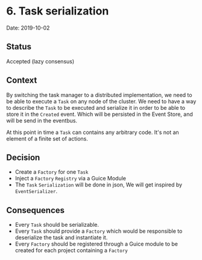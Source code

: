 # 6. Task serialization

Date: 2019-10-02

## Status

Accepted (lazy consensus)

## Context

By switching the task manager to a distributed implementation, we need to be able to execute a `Task` on any node of the cluster.
We need to have a way to describe the `Task` to be executed and serialize it in order to be able to store it in the `Created` event. Which will be persisted in the Event Store, and will be send in the eventbus.

At this point in time a `Task` can contains any arbitrary code. It's not an element of a finite set of actions.

## Decision

 * Create a `Factory` for one `Task`
 * Inject a `Factory` `Registry` via a Guice Module
 * The `Task` `Serialization` will be done in json, We will get inspired by `EventSerializer`.

## Consequences

 * Every `Task` should be serializable.
 * Every `Task` should provide a `Factory` which would be responsible to deserialize the task and instantiate it.
 * Every `Factory` should be registered through a Guice module to be created for each project containing a `Factory`
